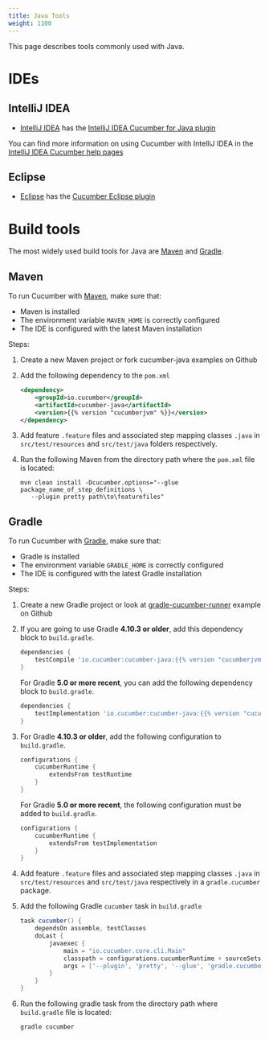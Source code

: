 ```yaml
---
title: Java Tools
weight: 1100
---
```


This page describes tools commonly used with Java.

# IDEs

## IntelliJ IDEA

- [IntelliJ IDEA](https://www.jetbrains.com/idea/) has the [IntelliJ IDEA Cucumber for Java plugin](https://plugins.jetbrains.com/plugin/7212-cucumber-for-java)

You can find more information on using Cucumber with IntelliJ IDEA in the [IntelliJ IDEA Cucumber help pages](https://www.jetbrains.com/idea/help/cucumber.html)

## Eclipse

- [Eclipse](https://www.eclipse.org/) has the [Cucumber Eclipse plugin](https://cucumber.github.io/cucumber-eclipse/)

# Build tools
The most widely used build tools for Java are [Maven](#maven) and [Gradle](#gradle).

## Maven

To run Cucumber with [Maven](https://maven.apache.org/), make sure that:

- Maven is installed
- The environment variable `MAVEN_HOME` is correctly configured
- The IDE is configured with the latest Maven installation

Steps:

1.  Create a new Maven project or fork cucumber-java examples on Github
2.  Add the following dependency to the `pom.xml`

    ```xml
    <dependency>
        <groupId>io.cucumber</groupId>
      	<artifactId>cucumber-java</artifactId>
      	<version>{{% version "cucumberjvm" %}}</version>
    </dependency>
    ```

3.  Add feature `.feature` files and associated step mapping classes `.java` in `src/test/resources` and `src/test/java` folders respectively.
4.  Run the following Maven from the directory path where the `pom.xml` file is located:

    ```shell
    mvn clean install -Dcucumber.options="--glue package_name_of_step_definitions \
       --plugin pretty path\to\featurefiles"
    ```

## Gradle

To run Cucumber with [Gradle](https://gradle.org/), make sure that:

- Gradle is installed
- The environment variable `GRADLE_HOME` is correctly configured
- The IDE is configured with the latest Gradle installation

Steps:

1.  Create a new Gradle project or look at [gradle-cucumber-runner](https://github.com/tsundberg/gradle-cucumber-runner) example on Github
2.  If you are going to use Gradle **4.10.3 or older**, add this dependency block to `build.gradle`.
    ```groovy
    dependencies {
        testCompile 'io.cucumber:cucumber-java:{{% version "cucumberjvm" %}}'
    }
    ```

    For Gradle **5.0 or more recent**, you can add the following dependency block to `build.gradle`.
    ```groovy
    dependencies {
        testImplementation 'io.cucumber:cucumber-java:{{% version "cucumberjvm" %}}'
    }
    ```

3. For Gradle **4.10.3 or older**, add the following configuration to `build.gradle`.
    ```groovy
    configurations {
        cucumberRuntime {
            extendsFrom testRuntime
        }
    }
    ```
    For Gradle **5.0 or more recent**, the following configuration must be added to `build.gradle`.
    ```groovy
    configurations {
        cucumberRuntime {
            extendsFrom testImplementation
        }
    }
    ```

4.  Add feature `.feature` files and associated step mapping classes `.java` in `src/test/resources` and `src/test/java` respectively in a `gradle.cucumber` package.
5.  Add the following Gradle `cucumber` task in `build.gradle`

    ```groovy
    task cucumber() {
        dependsOn assemble, testClasses
        doLast {
            javaexec {
                main = "io.cucumber.core.cli.Main"
                classpath = configurations.cucumberRuntime + sourceSets.main.output + sourceSets.test.output
                args = ['--plugin', 'pretty', '--glue', 'gradle.cucumber', 'src/test/resources']
            }
        }
    }
    ```

6.  Run the following gradle task from the directory path where `build.gradle` file is located:

    ```shell
    gradle cucumber
    ```

